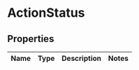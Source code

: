 # ActionStatus

## Properties

|Name | Type | Description | Notes|
|------------ | ------------- | ------------- | -------------|



